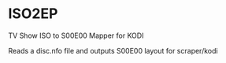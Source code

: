 # ISO2EP
TV Show ISO to S00E00 Mapper for KODI

Reads a disc.nfo file and outputs S00E00 layout for scraper/kodi
